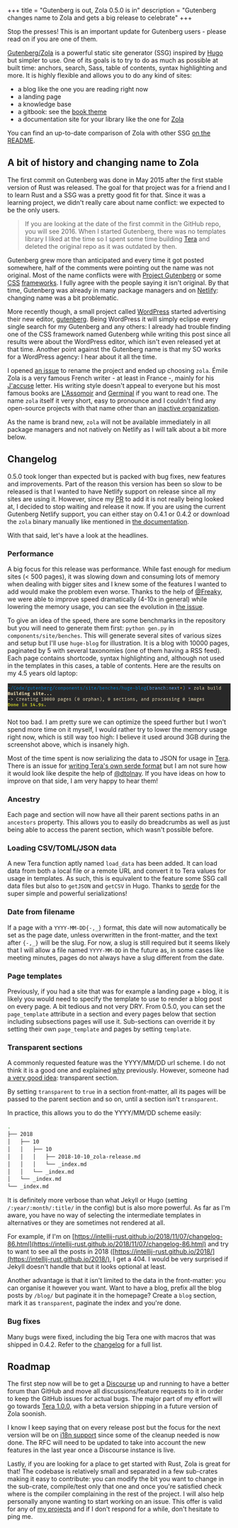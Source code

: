 +++
title = "Gutenberg is out, Zola 0.5.0 is in"
description = "Gutenberg changes name to Zola and gets a big release to celebrate"
+++

Stop the presses! This is an important update for Gutenberg users - please read on
if you are one of them.

[Gutenberg/Zola](https://www.getzola.org) is a powerful static site generator (SSG)
inspired by [Hugo](https://gohugo.io/) but simpler to use. One of its goals is to try
to do as much as possible at built time: anchors, search, Sass, table of contents, syntax highlighting and more.
It is highly flexible and allows you to do any kind of sites:

- a blog like the one you are reading right now
- a landing page
- a knowledge base
- a gitbook: see the [book theme](https://github.com/getzola/book)
- a documentation site for your library like the one for [Zola](https://www.getzola.org)

You can find an up-to-date comparison of Zola with other SSG [on the README](https://github.com/getzola/zola#comparisons-with-other-static-site-generators).

## A bit of history and changing name to Zola

The first commit on Gutenberg was done in May 2015 after the first stable version of Rust was released.
The goal for that project was for a friend and I to learn Rust and a SSG was a pretty good fit for that.
Since it was a learning project, we didn't really care about name conflict: we expected to be the only
users.

> If you are looking at the date of the first commit in the GitHub repo, you will see 2016.
> When I started Gutenberg, there was no templates library I liked at the time so I spent some time
> building [Tera](https://tera.netlify.com/) and deleted the original repo as it was outdated by then.

Gutenberg grew more than anticipated and every time it got posted somewhere, half of the comments were pointing out
the name was not original. Most of the name conflicts were with [Project Gutenberg](https://www.gutenberg.org/) or
some [CSS](https://github.com/BafS/Gutenberg) [frameworks](https://github.com/matejlatin/Gutenberg). I fully agree
with the people saying it isn't original. By that time, Gutenberg was already in many package managers and on [Netlify](https://www.netlify.com/):
changing name was a bit problematic.

More recently though, a small project called [WordPress](https://wordpress.org/) started advertising their new editor, [gutenberg](https://wordpress.org/gutenberg/).
Being WordPress it will simply eclipse every single search for my Gutenberg and any others: I
already had trouble finding one of the CSS framework named Gutenberg while writing this post since all results were about the WordPress editor, which isn't
even released yet at that time.
Another point against the Gutenberg name is that my SO works for a WordPress agency: I hear about it all the time.

I opened [an issue](https://github.com/Keats/gutenberg/issues/377) to rename the project and ended up choosing `zola`.
Émile Zola is a very famous French writer - at least in France -, mainly for his [J'accuse](https://en.wikipedia.org/wiki/J%27Accuse%E2%80%A6!) letter. His
writing style doesn't appeal to everyone but his most famous books are [L'Assomoir](https://en.wikipedia.org/wiki/L%27Assommoir)
and [Germinal](https://en.wikipedia.org/wiki/Germinal_(novel)) if you want to read one.
The name `zola` itself it very short, easy to pronounce and I couldn't find any open-source projects with that name other than an [inactive organization](https://github.com/ZolaApp).

As the name is brand new, `zola` will not be available immediately in all package managers and not natively on Netlify as I will talk about a bit more below.

## Changelog

0.5.0 took longer than expected but is packed with bug fixes, new features and improvements. Part of the reason this
version has been so slow to be released is that I wanted to have Netlify support on release since all my sites
are using it. However, since my [PR](https://github.com/netlify/binrc/pull/19) to add it is not really being looked at, I decided
to stop waiting and release it now.
If you are using the current Gutenberg Netlify support, you can either stay on 0.4.1 or 0.4.2 or download the `zola` binary manually like
mentioned in [the documentation](https://www.getzola.org/documentation/deployment/netlify/#automatic-deploys-for-zola).

With that said, let's have a look at the headlines.

### Performance

A big focus for this release was performance. While fast enough for medium sites (< 500 pages), it was slowing down
and consuming lots of memory when dealing with bigger sites and I knew some of the features
I wanted to add would make the problem even worse. Thanks to the help of [@Freaky](https://github.com/Freaky), we were
able to improve speed dramatically (4-10x in general) while lowering the memory usage, you can see the evolution in [the issue](https://github.com/Keats/gutenberg/issues/420).

To give an idea of the speed, there are some benchmarks in the repository but you will need to generate them first: `python gen.py` in `components/site/benches`.
This will generate several sites of various sizes and setup but I'll use `huge-blog` for illustration.
It is a blog with 10000 pages, paginated by 5 with several taxonomies (one of them having a RSS feed).
Each page contains shortcode, syntax highlighting and, although not used in the templates in this cases, a table of contents.
Here are the results on my 4.5 years old laptop:

![Building a huge blog with Zola](huge-blog.png "Building a huge blog with Zola")

Not too bad. I am pretty sure we can optimize the speed further but I won't spend more time on it myself, I would rather
try to lower the memory usage right now, which is still way too high: I believe it used around 3GB during the screenshot above, which is insanely
high.

Most of the time spent is now serializing the data to JSON for usage in [Tera](https://tera.netlify.com/).
There is an issue for [writing Tera's own serde format](https://github.com/Keats/tera/issues/340) but I am not sure how it would look like
despite the help of [@dtolnay](https://github.com/dtolnay/). If you have ideas on how to improve on that side, I am very happy to hear them!

### Ancestry

Each page and section will now have all their parent sections paths in an `ancestors` property.
This allows you to easily do breadcrumbs as well as just being able to access the parent section, which wasn't possible before.

### Loading CSV/TOML/JSON data
A new Tera function aptly named `load_data` has been added.
It can load data from both a local file or a remote URL and convert it to Tera values for usage in templates. As such, this is equivalent
to the feature some SSG call data files but also to `getJSON` and `getCSV` in Hugo. Thanks to [serde](https://github.com/serde-rs/serde)
for the super simple and powerful serializations!

### Date from filename
If a page with a `YYYY-MM-DD{-,_}` format, this date will now automatically be set as the page date, unless
overwritten in the front-matter, and the text after `{-,_}` will be the slug.
For now, a slug is still required but it seems likely that I will allow a file named `YYYY-MM-DD` in the future
as, in some cases like meeting minutes, pages do not always have a slug different from the date.

### Page templates
Previously, if you had a site that was for example a landing page + blog, it is likely you would need
to specify the template to use to render a blog post on every page. A bit tedious and not very DRY.
From 0.5.0, you can set the `page_template` attribute in a section and every pages below that section including subsections pages will use it.
Sub-sections can override it by setting their own `page_template` and pages by setting `template`.

### Transparent sections

A commonly requested feature was the YYYY/MM/DD url scheme. I do not think it is a good
one and explained [why](https://github.com/Keats/gutenberg/issues/408#issuecomment-429025773) previously.
However, someone had [a very good idea](https://github.com/Keats/gutenberg/issues/408): transparent section.

By setting `transparent` to `true` in a section front-matter, all its pages will be passed to the parent section and so on,
until a section isn't `transparent`.

In practice, this allows you to do the YYYY/MM/DD scheme easily:

```bash
.
├── 2018
│   ├── 10
│   │   ├── 10
│   │   │   ├── 2018-10-10_zola-release.md
│   │   │   └── _index.md
│   │   └── _index.md
│   └── _index.md
└── _index.md
```

It is definitely more verbose than what Jekyll or Hugo (setting `/:year/:month/:title/` in the config) but is also more powerful.
As far as I'm aware, you have no way of selecting the intermediate templates in alternatives or they are sometimes not rendered at all.

For example, if I'm on [https://intellij-rust.github.io/2018/11/07/changelog-86.html](https://intellij-rust.github.io/2018/11/07/changelog-86.html) and try
to want to see all the posts in 2018 ([https://intellij-rust.github.io/2018/](https://intellij-rust.github.io/2018/), I get a 404. I would be very surprised
if Jekyll doesn't handle that but it looks optional at least.

Another advantage is that it isn't limited to the data in the front-matter: you can organise it however you want. Want to have a blog, prefix all the blog posts
by `/blog/` but paginate it in the homepage? Create a `blog` section, mark it as `transparent`, paginate the index and you're done.

### Bug fixes
Many bugs were fixed, including the big Tera one with macros that was shipped in 0.4.2.
Refer to the [changelog](https://github.com/getzola/zola/blob/next/CHANGELOG.md) for a full list.

## Roadmap

The first step now will be to get a [Discourse](https://www.discourse.org/) up and running to have a better forum than GitHub and move all discussions/feature requests to it in
order to keep the GitHub issues for actual bugs.
The major part of my effort will go towards [Tera 1.0.0](https://github.com/Keats/tera/issues/331), with a beta version shipping in a future version
of Zola soonish.

I know I keep saying that on every release post but the focus for the next version will be on [i18n support](https://github.com/getzola/zola/pull/111) since some
of the cleanup needed is now done. The RFC will need to be updated to take into account the new features in the last year once a Discourse instance is live.

Lastly, if you are looking for a place to get started with Rust, Zola is great for that!
The codebase is relatively small and separated in a few sub-crates making it easy to contribute: you can modify the bit you want to change in the sub-crate,
compile/test only that one and once you're satisfied check where is the compiler complaining in the rest of the project. I will also help personally anyone wanting to start working on an issue.
This offer is valid for any of [my projects](https://github.com/Keats) and if I don't respond for a while, don't hesitate to ping me.
